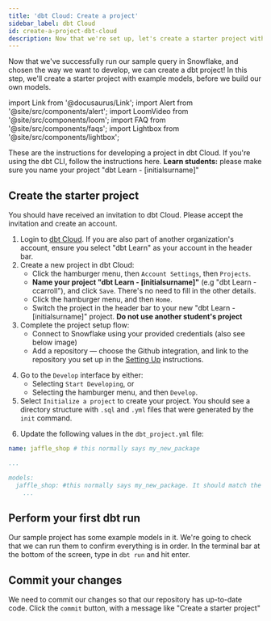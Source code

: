 ```yaml
---
title: 'dbt Cloud: Create a project'
sidebar_label: dbt Cloud
id: create-a-project-dbt-cloud
description: Now that we're set up, let's create a starter project with example models in dbt Cloud.
---
```


Now that we've successfully run our sample query in Snowflake, and chosen the way we want to develop, we can create a dbt project! In this step, we'll create a starter project with example models, before we build our own models.

import Link from '@docusaurus/Link';
import Alert from '@site/src/components/alert';
import LoomVideo from '@site/src/components/loom';
import FAQ from '@site/src/components/faqs';
import Lightbox from '@site/src/components/lightbox';

<Alert type="info">
These are the instructions for developing a project in dbt Cloud. If you're
using the dbt CLI, follow the instructions <Link to="/tutorial/create-a-project-dbt-cli">here</Link>.
</Alert>

<Alert type="warning">
<strong>Learn students:</strong> please make sure you name your project "dbt Learn - [initialsurname]"
</Alert>

<LoomVideo id="7386840381764d13b1d25f575719e218" />

## Create the starter project
<Alert type="info">
You should have received an invitation to dbt Cloud. Please accept the invitation and create an account.
</Alert>

1. Login to [dbt Cloud](https://cloud.getdbt.com/login/). If you are also part of another organization's account, ensure you select "dbt Learn" as your account in the header bar.
2. Create a new project in dbt Cloud:
    * Click the hamburger menu, then `Account Settings`, then `Projects`.
    * **Name your project "dbt Learn - [initialsurname]"** (e.g "dbt Learn - ccarroll"), and click `Save`. There's no need to fill in the other details.
    * Click the hamburger menu, and then `Home`.
    * Switch the project in the header bar to your new "dbt Learn - [initialsurname]" project. **Do not use another student's project**
3. Complete the project setup flow:
    * Connect to Snowflake using your provided credentials (also see below image)
    * Add a repository — choose the Github integration, and link to the repository you set up in the [Setting Up](tutorial/1-setting-up.md) instructions.

<Lightbox src="/img/dbt-cloud-project-setup-flow.png" title="dbt Cloud Project Setup flow" />

<Lightbox src="/img/dbt-cloud-snowflake-connection.png" title="dbt Cloud Database Connection" />

<Lightbox src="/img/dbt-cloud-github-integration.png" title="dbt Cloud GitHub Integration" />

4. Go to the `Develop` interface by either:
    * Selecting `Start Developing`, or
    * Selecting the hamburger menu, and then `Develop`.
5. Select `Initialize a project` to create your project. You should see a directory structure with `.sql` and `.yml` files that were generated by the `init` command.
<Lightbox src="/img/starter-project-dbt-cloud.png" title="The starter project in dbt Cloud" />

6. Update the following values in the `dbt_project.yml` file:
```yaml
name: jaffle_shop # this normally says my_new_package

...

models:
  jaffle_shop: #this normally says my_new_package. It should match the value for `name:`
    ...
```

## Perform your first dbt run
Our sample project has some example models in it. We're going to check that we can run them to confirm everything is in order. In the terminal bar at the bottom of the screen, type in `dbt run` and hit enter.

<Lightbox src="/img/successful-starter-project-run-dbt-cloud.png" title="A successful run of the starter project in dbt Cloud" />

## Commit your changes
We need to commit our changes so that our repository has up-to-date code. Click the `commit` button, with a message like "Create a starter project"

<Lightbox src="/img/first-commit-dbt-cloud.png" title="Commit your changes" />
